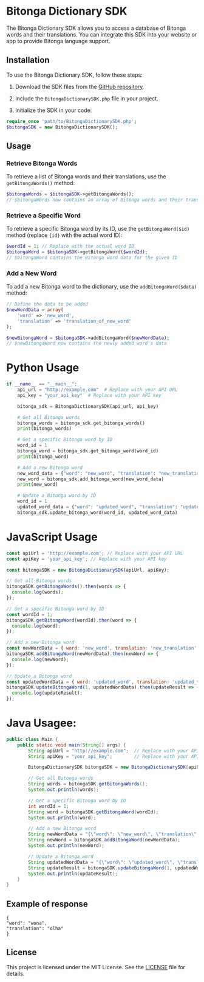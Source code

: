 # Bitonga Dictionary SDK

The Bitonga Dictionary SDK allows you to access a database of Bitonga words and their translations. You can integrate this SDK into your website or app to provide Bitonga language support.

## Installation

To use the Bitonga Dictionary SDK, follow these steps:

1. Download the SDK files from the [GitHub repository](https://github.com/tantofaznem/BitongaSDK).

2. Include the `BitongaDictionarySDK.php` file in your project.

3. Initialize the SDK in your code:

```php
require_once 'path/to/BitongaDictionarySDK.php';
$bitongaSDK = new BitongaDictionarySDK();
```

## Usage

### Retrieve Bitonga Words

To retrieve a list of Bitonga words and their translations, use the `getBitongaWords()` method:

```php
$bitongaWords = $bitongaSDK->getBitongaWords();
// $bitongaWords now contains an array of Bitonga words and their translations
```

### Retrieve a Specific Word

To retrieve a specific Bitonga word by its ID, use the `getBitongaWord($id)` method (replace `{id}` with the actual word ID):

```php
$wordId = 1; // Replace with the actual word ID
$bitongaWord = $bitongaSDK->getBitongaWord($wordId);
// $bitongaWord contains the Bitonga word data for the given ID
```

### Add a New Word

To add a new Bitonga word to the dictionary, use the `addBitongaWord($data)` method:

```php
// Define the data to be added
$newWordData = array(
    'word' => 'new_word',
    'translation' => 'translation_of_new_word'
);

$newBitongaWord = $bitongaSDK->addBitongaWord($newWordData);
// $newBitongaWord now contains the newly added word's data
```


# Python Usage

```python
if __name__ == "__main__":
    api_url = "http://example.com"  # Replace with your API URL
    api_key = "your_api_key"  # Replace with your API key

    bitonga_sdk = BitongaDictionarySDK(api_url, api_key)

    # Get all Bitonga words
    bitonga_words = bitonga_sdk.get_bitonga_words()
    print(bitonga_words)

    # Get a specific Bitonga word by ID
    word_id = 1
    bitonga_word = bitonga_sdk.get_bitonga_word(word_id)
    print(bitonga_word)

    # Add a new Bitonga word
    new_word_data = {"word": "new_word", "translation": "new_translation"}
    new_word = bitonga_sdk.add_bitonga_word(new_word_data)
    print(new_word)

    # Update a Bitonga word by ID
    word_id = 1
    updated_word_data = {"word": "updated_word", "translation": "updated_translation"}
    bitonga_sdk.update_bitonga_word(word_id, updated_word_data)

```

# JavaScript Usage

```javascript
const apiUrl = 'http://example.com'; // Replace with your API URL
const apiKey = 'your_api_key'; // Replace with your API key

const bitongaSDK = new BitongaDictionarySDK(apiUrl, apiKey);

// Get all Bitonga words
bitongaSDK.getBitongaWords().then(words => {
  console.log(words);
});

// Get a specific Bitonga word by ID
const wordId = 1;
bitongaSDK.getBitongaWord(wordId).then(word => {
  console.log(word);
});

// Add a new Bitonga word
const newWordData = { word: 'new_word', translation: 'new_translation' };
bitongaSDK.addBitongaWord(newWordData).then(newWord => {
  console.log(newWord);
});

// Update a Bitonga word
const updatedWordData = { word: 'updated_word', translation: 'updated_translation' };
bitongaSDK.updateBitongaWord(1, updatedWordData).then(updateResult => {
  console.log(updateResult);
});
```

# Java Usagee:

```java
public class Main {
    public static void main(String[] args) {
        String apiUrl = "http://example.com";  // Replace with your API URL
        String apiKey = "your_api_key";        // Replace with your API key

        BitongaDictionarySDK bitongaSDK = new BitongaDictionarySDK(apiUrl, apiKey);

        // Get all Bitonga words
        String words = bitongaSDK.getBitongaWords();
        System.out.println(words);

        // Get a specific Bitonga word by ID
        int wordId = 1;
        String word = bitongaSDK.getBitongaWord(wordId);
        System.out.println(word);

        // Add a new Bitonga word
        String newWordData = "{\"word\": \"new_word\", \"translation\": \"new_translation\"}";
        String newWord = bitongaSDK.addBitongaWord(newWordData);
        System.out.println(newWord);

        // Update a Bitonga word
        String updatedWordData = "{\"word\": \"updated_word\", \"translation\": \"updated_translation\"}";
        String updateResult = bitongaSDK.updateBitongaWord(1, updatedWordData);
        System.out.println(updateResult);
    }
}
```

## Example of response

```
{
"word": "wona",
"translation": "olha"
}
```

## License

This project is licensed under the MIT License. See the [LICENSE](LICENSE) file for details.
